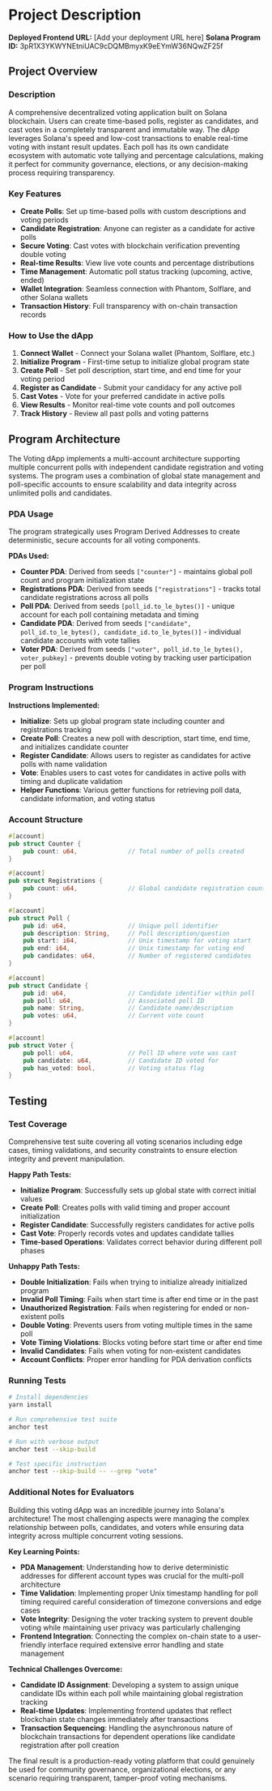 
# Project Description

**Deployed Frontend URL:** [Add your deployment URL here]
**Solana Program ID:** 3pR1X3YKWYNEtniUAC9cDQMBmyxK9eEYmW36NQwZF25f

## Project Overview

### Description

A comprehensive decentralized voting application built on Solana blockchain. Users can create time-based polls, register as candidates, and cast votes in a completely transparent and immutable way. The dApp leverages Solana's speed and low-cost transactions to enable real-time voting with instant result updates. Each poll has its own candidate ecosystem with automatic vote tallying and percentage calculations, making it perfect for community governance, elections, or any decision-making process requiring transparency.

### Key Features

- **Create Polls**: Set up time-based polls with custom descriptions and voting periods
- **Candidate Registration**: Anyone can register as a candidate for active polls
- **Secure Voting**: Cast votes with blockchain verification preventing double voting
- **Real-time Results**: View live vote counts and percentage distributions
- **Time Management**: Automatic poll status tracking (upcoming, active, ended)
- **Wallet Integration**: Seamless connection with Phantom, Solflare, and other Solana wallets
- **Transaction History**: Full transparency with on-chain transaction records

### How to Use the dApp

1. **Connect Wallet** - Connect your Solana wallet (Phantom, Solflare, etc.)
2. **Initialize Program** - First-time setup to initialize global program state
3. **Create Poll** - Set poll description, start time, and end time for your voting period
4. **Register as Candidate** - Submit your candidacy for any active poll
5. **Cast Votes** - Vote for your preferred candidate in active polls
6. **View Results** - Monitor real-time vote counts and poll outcomes
7. **Track History** - Review all past polls and voting patterns

## Program Architecture

The Voting dApp implements a multi-account architecture supporting multiple concurrent polls with independent candidate registration and voting systems. The program uses a combination of global state management and poll-specific accounts to ensure scalability and data integrity across unlimited polls and candidates.

### PDA Usage

The program strategically uses Program Derived Addresses to create deterministic, secure accounts for all voting components.

**PDAs Used:**
- **Counter PDA**: Derived from seeds `["counter"]` - maintains global poll count and program initialization state
- **Registrations PDA**: Derived from seeds `["registrations"]` - tracks total candidate registrations across all polls
- **Poll PDA**: Derived from seeds `[poll_id.to_le_bytes()]` - unique account for each poll containing metadata and timing
- **Candidate PDA**: Derived from seeds `["candidate", poll_id.to_le_bytes(), candidate_id.to_le_bytes()]` - individual candidate accounts with vote tallies
- **Voter PDA**: Derived from seeds `["voter", poll_id.to_le_bytes(), voter_pubkey]` - prevents double voting by tracking user participation per poll

### Program Instructions

**Instructions Implemented:**
- **Initialize**: Sets up global program state including counter and registrations tracking
- **Create Poll**: Creates a new poll with description, start time, end time, and initializes candidate counter
- **Register Candidate**: Allows users to register as candidates for active polls with name validation
- **Vote**: Enables users to cast votes for candidates in active polls with timing and duplicate validation
- **Helper Functions**: Various getter functions for retrieving poll data, candidate information, and voting status

### Account Structure

```rust
#[account]
pub struct Counter {
    pub count: u64,              // Total number of polls created
}

#[account]
pub struct Registrations {
    pub count: u64,              // Global candidate registration counter
}

#[account]
pub struct Poll {
    pub id: u64,                 // Unique poll identifier
    pub description: String,     // Poll description/question
    pub start: i64,              // Unix timestamp for voting start
    pub end: i64,                // Unix timestamp for voting end
    pub candidates: u64,         // Number of registered candidates
}

#[account]
pub struct Candidate {
    pub id: u64,                 // Candidate identifier within poll
    pub poll: u64,               // Associated poll ID
    pub name: String,            // Candidate name/description
    pub votes: u64,              // Current vote count
}

#[account]
pub struct Voter {
    pub poll: u64,               // Poll ID where vote was cast
    pub candidate: u64,          // Candidate ID voted for
    pub has_voted: bool,         // Voting status flag
}
```

## Testing

### Test Coverage

Comprehensive test suite covering all voting scenarios including edge cases, timing validations, and security constraints to ensure election integrity and prevent manipulation.

**Happy Path Tests:**
- **Initialize Program**: Successfully sets up global state with correct initial values
- **Create Poll**: Creates polls with valid timing and proper account initialization
- **Register Candidate**: Successfully registers candidates for active polls
- **Cast Vote**: Properly records votes and updates candidate tallies
- **Time-based Operations**: Validates correct behavior during different poll phases

**Unhappy Path Tests:**
- **Double Initialization**: Fails when trying to initialize already initialized program
- **Invalid Poll Timing**: Fails when start time is after end time or in the past
- **Unauthorized Registration**: Fails when registering for ended or non-existent polls
- **Double Voting**: Prevents users from voting multiple times in the same poll
- **Vote Timing Violations**: Blocks voting before start time or after end time
- **Invalid Candidates**: Fails when voting for non-existent candidates
- **Account Conflicts**: Proper error handling for PDA derivation conflicts

### Running Tests

```bash
# Install dependencies
yarn install

# Run comprehensive test suite
anchor test

# Run with verbose output
anchor test --skip-build

# Test specific instruction
anchor test --skip-build -- --grep "vote"
```

### Additional Notes for Evaluators

Building this voting dApp was an incredible journey into Solana's architecture! The most challenging aspects were managing the complex relationship between polls, candidates, and voters while ensuring data integrity across multiple concurrent voting sessions. 

**Key Learning Points:**
- **PDA Management**: Understanding how to derive deterministic addresses for different account types was crucial for the multi-poll architecture
- **Time Validation**: Implementing proper Unix timestamp handling for poll timing required careful consideration of timezone conversions and edge cases
- **Vote Integrity**: Designing the voter tracking system to prevent double voting while maintaining user privacy was particularly challenging
- **Frontend Integration**: Connecting the complex on-chain state to a user-friendly interface required extensive error handling and state management

**Technical Challenges Overcome:**
- **Candidate ID Assignment**: Developing a system to assign unique candidate IDs within each poll while maintaining global registration tracking
- **Real-time Updates**: Implementing frontend updates that reflect blockchain state changes immediately after transactions
- **Transaction Sequencing**: Handling the asynchronous nature of blockchain transactions for dependent operations like candidate registration after poll creation

The final result is a production-ready voting platform that could genuinely be used for community governance, organizational elections, or any scenario requiring transparent, tamper-proof voting mechanisms.
